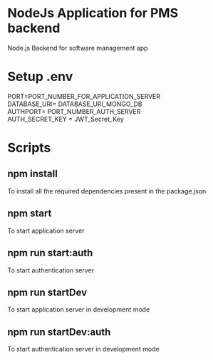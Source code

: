 # NodeJs Application for PMS backend
Node.js Backend for software management app


# Setup .env

PORT=PORT_NUMBER_FOR_APPLICATION_SERVER  
DATABASE_URI= DATABASE_URI_MONGO_DB  
AUTHPORT= PORT_NUMBER_AUTH_SERVER  
AUTH_SECRET_KEY = JWT_Secret_Key  


# Scripts

## npm install
To install all the required dependencies present in the package.json

## npm start
To start application server

## npm run start:auth
To start authentication server 

## npm run startDev
To start application server in development mode


## npm run startDev:auth
To start authentication server in development mode

